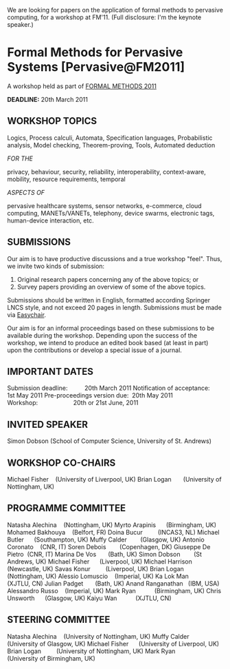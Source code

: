 <html><body><p>We are looking for papers on the application of formal methods to pervasive computing, for a workshop at FM'11. (Full disclosure: I'm the keynote speaker.)

<!--more-->
</p><h1>Formal Methods for Pervasive Systems [Pervasive@FM2011]</h1>
A workshop held as part of <a href="http://fm2011.lero.ie">FORMAL METHODS 2011</a>

<strong>DEADLINE:</strong> 20th March 2011
<h2>WORKSHOP TOPICS</h2>
Logics, Process calculi, Automata, Specification languages, Probabilistic analysis, Model checking, Theorem-proving, Tools, Automated deduction

<em>FOR THE</em>

privacy, behaviour, security, reliability, interoperability, context-aware, mobility, resource requirements, temporal

<em>ASPECTS OF</em>

pervasive healthcare systems, sensor networks, e-commerce, cloud computing, MANETs/VANETs, telephony, device swarms, electronic tags, human-device interaction, etc.
<h2>SUBMISSIONS</h2>
Our aim is to have productive discussions and a true workshop "feel". Thus, we invite two kinds of submission:
<ol>
	<li> Original research papers concerning any of the above topics; or</li>
	<li> Survey papers providing an overview of some of the above topics.</li>
</ol>
Submissions should be written in English, formatted according Springer LNCS style, and not exceed 20 pages in length. Submissions must be made via <a href="http://www.easychair.org/conferences/?conf=pervasivefm2011">Easychair</a>.

Our aim is for an informal proceedings based on these submissions to be available during the workshop. Depending upon the success of the workshop, we intend to produce an edited book based (at least in part) upon the contributions or develop a special issue of a journal.
<h2>IMPORTANT DATES</h2>
Submission deadline:          20th March 2011
Notification of acceptance:    1st May 2011
Pre-proceedings version due:  20th May 2011
Workshop:                     20th or 21st June, 2011
<h2>INVITED SPEAKER</h2>
Simon Dobson (School of Computer Science, University of St. Andrews)
<h2>WORKSHOP CO-CHAIRS</h2>
Michael Fisher    (University of Liverpool, UK)
Brian Logan       (University of Nottingham, UK)
<h2>PROGRAMME COMMITTEE</h2>
Natasha Alechina    (Nottingham, UK)
Myrto Arapinis      (Birmingham, UK)
Mohamed Bakhouya    (Belfort, FR)
Doina Bucur         (INCAS3, NL)
Michael Butler      (Southampton, UK)
Muffy Calder        (Glasgow, UK)
Antonio Coronato    (CNR, IT)
Soren Debois        (Copenhagen, DK)
Giuseppe De Pietro  (CNR, IT)
Marina De Vos       (Bath, UK)
Simon Dobson        (St Andrews, UK)
Michael Fisher      (Liverpool, UK)
Michael Harrison    (Newcastle, UK)
Savas Konur         (Liverpool, UK)
Brian Logan         (Nottingham, UK)
Alessio Lomuscio    (Imperial, UK)
Ka Lok Man          (XJTLU, CN)
Julian Padget       (Bath, UK)
Anand Ranganathan   (IBM, USA)
Alessandro Russo    (Imperial, UK)
Mark Ryan           (Birmingham, UK)
Chris Unsworth      (Glasgow, UK)
Kaiyu Wan           (XJTLU, CN)
<h2>STEERING COMMITTEE</h2>
Natasha Alechina    (University of Nottingham, UK)
Muffy Calder        (University of Glasgow, UK)
Michael Fisher      (University of Liverpool, UK)
Brian Logan         (University of Nottingham, UK)
Mark Ryan           (University of Birmingham, UK)</body></html>